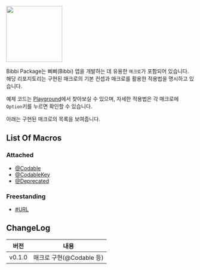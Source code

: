 <img src="https://github.com/rlarjsdn3/swift-macro-playground/assets/21079970/03ea4a38-951a-450f-9f38-36520b994e18" align="center" width="150" height="150"> </br>

Bibbi Package는 삐삐(Bibbi) 앱을 개발하는 데 유용한 `매크로`가 포함되어 있습니다. 해당 리포지토리는 구현된 매크로의 기본 컨셉과 매크로를 활용한 적용법을 명시하고 있습니다. </br>

예제 코드는 [Playground](Sources/Macros/Playground)에서 찾아보실 수 있으며, 자세한 적용법은 각 매크로에 `Option`키를 누르면 확인할 수 있습니다. </br>

아래는 구현된 매크로의 목록을 보여줍니다.

## List Of Macros

### Attached

* [@Codable]()
* [@CodableKey]()
* [@Deprecated]()


### Freestanding

* [#URL]()


## ChangeLog

|   버전  |          내용         |
| :----: | :------------------: |
| v0.1.0 | 매크로 구현(@Codable 등) |
  

